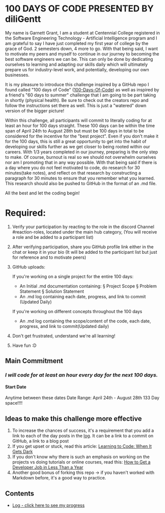 # 100 DAYS OF CODE PRESENTED BY diliGentt

My name is Garnett Grant, I am a student at Centennial College registered in the Software Engineering Technology - Artificial Intelligence program and I am grateful to say I have just completed my first year of college by the grace of God. 2 semesters down, 4 more to go. With that being said, I want to motivate my peers and myself to continue in our journey to becoming the best software engineers we can be. This can only be done by dedicating ourselves to learning and adapting our skills daily which will ultimately prepare us for industry-level work, and potentially, developing our own businesses. 

It is my pleasure to introduce this challenge inspired by a GitHub repo I found called "100 days of Code" (<a href="https://github.com/kallaway/100-days-of-code">100-Days-Of-Code</a>) as well as inspired by a friend's "60 days to summer" challenge that I am going to be part taking in shortly (physical health). Be sure to check out the creators repo and follow the instructions set there as well. This is just a "watered" down version of the bigger picture!

Within this challenge, all participants will commit to literally coding for at least an hour for 100 days straight. These 100 days can be within the time span of April 24th to August 28th but must be 100 days  in total to be considered for the incentive for the "best project". Even if you don't make it for the 100 days, this is still a great opportunity to get into the habit of developing our skills further as we get closer to being rooted within our careers. With 1/3 years completed in our journey, preparing is the only step to make. Of course, burnout is real so we should not overwhelm ourselves nor am I promoting that in any way possible. With that being said if there is a day where you do not feel motivated to code, do research for 30 minutes(take notes), and reflect on that research by constructing a paragraph for 30 minutes to ensure that you remember what you learned. This research should also be pushed to GitHub in the format of an .md file.


All the best and let the coding begin!



# Required:
1. Verify your participation by reacting to the role in the discord Channel #reaction-roles, 
	located under the main hub category,
	(You will receive a role and be added to a participant list)
	
2. After verifying participation, share you GitHub profile link either in the chat 
	or keep it in your bio (It will be added to the participant list but just for reference 
	and to motivate peers)
	
3. GitHub uploads:

	If you're working on a single project for the entire 100 days:
	- An Initial .md documentation containing: 
		§ Project Scope
		§ Problem Statement
		§ Solution Statement
	- An .md log containing each date, progress, and link to commit (Updated Daily)
		
	If you're working on different concepts throughout the 100 days
	- An .md log containing the scope/content of the code, each date, progress, 
	  and link to commit(Updated daily)
		
4. Don't get frustrated, understand we're all learning!
	
5. Have fun :D

## Main Commitment
### *I will code for at least an hour every day for the next 100 days.*

#### Start Date
Anytime between these dates
Date Range: April 24th - August 28th 
133 Day space!!!!


## Ideas to make this challenge more effective
1. To increase the chances of success, it's a requirement that you add a link to each of the day posts in the [log](log.md). It can be a link to a commit on GitHub, a link to a blog post
2. If you get upset or stuck, read this article: [Learning to Code: When It Gets Dark](https://www.freecodecamp.org/news/learning-to-code-when-it-gets-dark-e485edfb58fd/)
3. If you don't know why there is such an emphasis on working on the projects vs doing tutorials or online courses, read this: [How to Get a Developer Job in Less Than a Year](https://www.freecodecamp.org/news/how-to-get-a-developer-job-in-less-than-a-year-c27bbfe71645/)
4. Another good bonus of forking this repo -> if you haven't worked with Markdown before, it's a good way to practice.

## Contents
* [Log - click here to see my progress](log.md)

